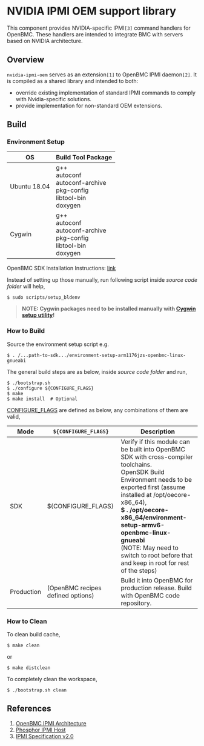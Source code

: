 # NVIDIA IPMI OEM support library
This component provides NVIDIA-specific IPMI`[3]` command handlers for OpenBMC.
These handlers are intended to integrate BMC with servers based on NVIDIA architecture.

## Overview
`nvidia-ipmi-oem` serves as an extension`[1]` to OpenBMC IPMI daemon`[2]`.
It is compiled as a shared library and intended to both:
- override existing implementation of standard IPMI commands to comply with
  Nvidia-specific solutions.
- provide implementation for non-standard OEM extensions.

## Build
### Environment Setup

OS | Build Tool Package
--- | ---
Ubuntu 18.04 | g++<br>autoconf<br>autoconf-archive<br>pkg-config<br>libtool-bin<br>doxygen
Cygwin | g++<br>autoconf<br>autoconf-archive<br>pkg-config<br>libtool-bin<br>doxygen

OpenBMC SDK Installation Instructions: [link](https://github.com/openbmc/docs/blob/master/development/dev-environment.md#download-and-install-sdk)

Instead of setting up those manually, run following script inside *source code folder* will help,
``` shell
$ sudo scripts/setup_bldenv
```
>**NOTE: Cygwin packages need to be installed manually with [Cygwin setup utility](https://www.cygwin.com/setup-x86_64.exe)!**

### How to Build
Source the environment setup script e.g.
```
$ . /...path-to-sdk.../environment-setup-arm1176jzs-openbmc-linux-gnueabi
```

The general build steps are as below, inside *source code folder* and run,
``` shell
$ ./bootstrap.sh
$ ./configure ${CONFIGURE_FLAGS}
$ make
$ make install  # Optional
```

[CONFIGURE_FLAGS](#tablebuildmode) are defined as below, any combinations of them are valid,
<a id="tablebuildmode"></a>

Mode | `${CONFIGURE_FLAGS}` | Description
--- | --- | ---
SDK | ${CONFIGURE_FLAGS} | Verify if this module can be built into OpenBMC SDK with cross-compiler toolchains.<br>OpenSDK Build Environment needs to be exported first (assume installed at /opt/oecore-x86_64),<br>**$ . /opt/oecore-x86_64/environment-setup-armv6-openbmc-linux-gnueabi**<br>(NOTE: May need to switch to root before that and keep in root for rest of the steps)
Production | (OpenBMC recipes defined options) | Build it into OpenBMC for production release. Build with OpenBMC code repository.


### How to Clean
To clean build cache,
``` shell
$ make clean
```
or
``` shell
$ make distclean
```

To completely clean the workspace,
``` shell
$ ./bootstrap.sh clean
```

## References
1. [OpenBMC IPMI Architecture](https://github.com/openbmc/docs/blob/master/architecture/ipmi-architecture.md)
2. [Phosphor IPMI Host](https://github.com/openbmc/phosphor-host-ipmid)
3. [IPMI Specification v2.0](https://www.intel.pl/content/www/pl/pl/products/docs/servers/ipmi/ipmi-second-gen-interface-spec-v2-rev1-1.html)

